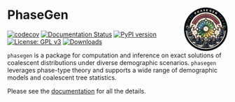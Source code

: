 # PhaseGen  <img align="right" width="100" src="https://raw.githubusercontent.com/Sendrowski/PhaseGen/master/docs/logo.png">

[![codecov](https://codecov.io/gh/Sendrowski/PhaseGen/graph/badge.svg?token=RMCUGD6CAX)](https://codecov.io/gh/Sendrowski/PhaseGen)
[![Documentation Status](https://readthedocs.org/projects/phasegen/badge/?version=latest)](https://phasegen.readthedocs.io/en/latest/?badge=latest)
[![PyPI version](https://badge.fury.io/py/phasegen.svg)](https://badge.fury.io/py/phasegen)
[![License: GPL v3](https://img.shields.io/badge/License-GPLv3-blue.svg)](https://www.gnu.org/licenses/gpl-3.0)
[![Downloads](https://static.pepy.tech/badge/phasegen)](https://pepy.tech/project/phasegen)


``phasegen`` is a package for computation and inference on exact solutions of coalescent distributions under diverse demographic scenarios. ``phasegen`` leverages phase-type theory and supports a wide range of demographic models and coalescent tree statistics.

Please see the [documentation](https://phasegen.readthedocs.io/en/latest/) for all the details.
